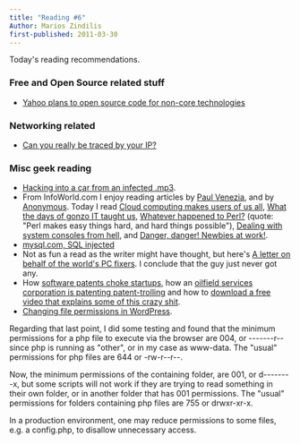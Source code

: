```yaml
---
title: "Reading #6"
Author: Marios Zindilis
first-published: 2011-03-30
---
```


Today's reading recommendations.

<!-- read more -->

### Free and Open Source related stuff ###

*  [Yahoo plans to open source code for non-core technologies](http://www.itworld.com/internet/141635/yahoo-plans-open-source-code-non-core-technologies)

### Networking related ###

* [Can you really be traced by your IP?](http://www.pcpro.co.uk/features/366349/can-you-really-be-traced-from-your-ip-address)

### Misc geek reading ###

<ul>
<li><a href="http://www.itworld.com/security/139794/with-hacking-music-can-take-control-your-car">Hacking 
into a car from an infected .mp3</a>.</li>
<li>From InfoWorld.com I enjoy reading articles by 
<a href="http://www.infoworld.com/blogs/paul-venezia">Paul Venezia</a>, and by 
<a href="http://infoworld.com/blogs/anonymous/">Anonymous</a>. Today I read 
<a href="http://www.infoworld.com/print/148993">Cloud computing makes users of 
us all</a>, <a href="http://www.infoworld.com/print/140239">What the days 
of gonzo IT taught us</a>, <a href="http://www.infoworld.com/print/131012">Whatever 
happened to Perl?</a> (quote: "Perl makes easy things hard, and hard things possible"), 
<a href="http://www.infoworld.com/print/155616">Dealing with system 
consoles from hell</a>, and <a href="http://www.infoworld.com/print/156031">Danger, 
danger! Newbies at work!</a>.</li>
<li><a href="http://techie-buzz.com/tech-news/mysql-com-database-compromised-sql-injection.html">mysql.com, SQL injected</a></li>
<li>Not as fun a read as the writer might have thought, but here's <a href="http://www.pcpro.co.uk/blogs/2011/03/08/a-letter-on-behalf-of-the-worlds-pc-fixers/">A letter on behalf of the world's PC fixers</a>. I conclude that the guy just never got any.</li><li>How <a href="http://www.stormdriver.com/blog/start-ups-in-the-maze-of-software-patents/">software patents choke startups</a>, how an <a href="http://www.techdirt.com/articles/20081107/0118162765.shtml">oilfield services corporation is patenting patent-trolling</a> and how to <a href="http://patentabsurdity.com/download.html">download a free video that explains some of this crazy shit</a>.</li>
<li><a href="http://codex.wordpress.org/Changing_File_Permissions">Changing file permissions in WordPress</a>.</li></ul>

Regarding that last point, I did some testing and found that the minimum permissions for a php file to execute via the browser are 004, or -------r-- since php is running as "other", or in my case as www-data. The "usual" permissions for php files are 644 or -rw-r--r--.

Now, the minimum permissions of the containing folder, are 001, or d--------x, but some scripts will not work if they are trying to read something in their own folder, or in another folder that has 001 permissions. The "usual" permissions for folders containing php files are 755 or drwxr-xr-x.

In a production environment, one may reduce permissions to some files, e.g. a config.php, to disallow unnecessary access.

